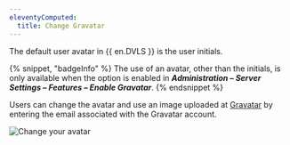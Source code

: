 ```yaml
---
eleventyComputed:
  title: Change Gravatar
---
```

The default user avatar in {{ en.DVLS }} is the user initials.

{% snippet, "badgeInfo" %}
The use of an avatar, other than the initials, is only available when the option is enabled in ***Administration – Server Settings – Features – Enable Gravatar***.
{% endsnippet %}

Users can change the avatar and use an image uploaded at [Gravatar](http://en.gravatar.com/) by entering the email associated with the Gravatar account.

![Change your avatar](https://cdnweb.devolutions.net/docs/docs_en_server_clip7004.png)
